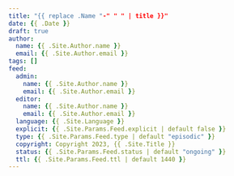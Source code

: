 ```yaml
---
title: "{{ replace .Name "-" " " | title }}"
date: {{ .Date }}
draft: true
author:
  name: {{ .Site.Author.name }}
  email: {{ .Site.Author.email }}
tags: []
feed:
  admin:
    name: {{ .Site.Author.name }}
    email: {{ .Site.Author.email }}
  editor:
    name: {{ .Site.Author.name }}
    email: {{ .Site.Author.email }}
  language: {{ .Site.Language }}
  explicit: {{ .Site.Params.Feed.explicit | default false }}
  type: {{ .Site.Params.Feed.type | default "episodic" }}
  copyright: Copyright 2023, {{ .Site.Title }}
  status: {{ .Site.Params.Feed.status | default "ongoing" }}
  ttl: {{ .Site.Params.Feed.ttl | default 1440 }}
---
```


